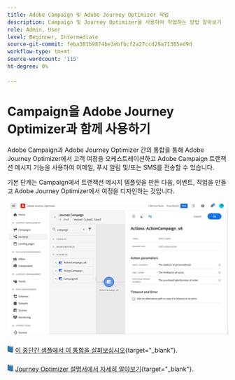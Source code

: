 ```yaml
---
title: Adobe Campaign 및 Adobe Journey Optimizer 작업
description: Campaign 및 Journey Optimizer을 사용하여 작업하는 방법 알아보기
role: Admin, User
level: Beginner, Intermediate
source-git-commit: feba381b9874be3ebfbcf2a27ccd29a71385ed9d
workflow-type: tm+mt
source-wordcount: '115'
ht-degree: 0%

---
```


# Campaign을 Adobe Journey Optimizer과 함께 사용하기

Adobe Campaign과 Adobe Journey Optimizer 간의 통합을 통해 Adobe Journey Optimizer에서 고객 여정을 오케스트레이션하고 Adobe Campaign 트랜잭션 메시지 기능을 사용하여 이메일, 푸시 알림 및/또는 SMS를 전송할 수 있습니다.

기본 단계는 Campaign에서 트랜잭션 메시지 템플릿을 만든 다음, 이벤트, 작업을 만들고 Adobe Journey Optimizer에서 여정을 디자인하는 것입니다.


![](assets/ajo-integration.png)


![](../assets/do-not-localize/book.png) [이 종단간 샘플에서 이 통합을 살펴보십시오](https://experienceleague.adobe.com/docs/journey-optimizer/using/orchestrate-journeys/about-journey-building/using-adobe-campaign-classic.html){target=&quot;_blank&quot;}.


![](../assets/do-not-localize/book.png) [Journey Optimizer 설명서에서 자세히 알아보기](https://experienceleague.adobe.com/docs/journey-optimizer/using/orchestrate-journeys/about-journey-building/using-adobe-campaign-classic.html?lang=en){target=&quot;_blank&quot;}.

